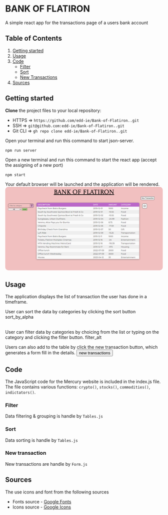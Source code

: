 # BANK OF FLATIRON

A simple react app for the transactions page of a users bank account

## Table of Contents

1. [Getting started](#Getting-started)
2. [Usage](#Usage)
3. [Code](#Code)
   - [Filter](#filter)
   - [Sort](#sort)
   - [New Transactions](#newT)
4. [Sources](#Sources)

## <a id="Getting-started">Getting started</a>

**Clone** the project files to your local repository:

- HTTPS => `https://github.com/edd-ie/Bank-of-Flatiron..git`
- SSH => `git@github.com:edd-ie/Bank-of-Flatiron..git`
- Git CLI => `gh repo clone edd-ie/Bank-of-Flatiron..git`

Open your terminal and run this command to start json-server.

```
npm run server
```

Open a new terminal and run this command to start the react app (accept the assigning of a new port)

```
npm start
```

Your default browser will be launched and the application will be rendered.
<img src="./public/Screenshot.png" 
alt="App screenshot"
style="border-radius:10px;"/>

## <a id="Usage">Usage</a>

The application displays the list of transaction the user has done in a timeframe.

<link rel="stylesheet"
    href="https://fonts.googleapis.com/css2?family=Material+Symbols+Outlined:opsz,wght,FILL,GRAD@48,400,0,0" />
User can sort the data by categories by clicking the sort button
<span class="material-symbols-outlined">
    sort_by_alpha
</span>
<br></br>

User can filter data by categories by choicing from the list or typing on the category and clicking the filter button.
<span class="material-symbols-outlined">
filter_alt
</span>

Users can also add to the table by click the new transaction button, which generates a form fill in the details.
<button>new transactions</button>

## <a id="Code">Code</a>

The JavaScript code for the Mercury website is included in the index.js file. The file contains various functions: `crypto()`, `stocks()`, `commodities()`, `indictators()`.

### <a id="filter">Filter</a>

Data filtering & grouping is handle by `Tables.js`

### <a id="sort">Sort</a>

Data sorting is handle by `Tables.js`

### <a id="newT">New transaction</a>

New transactions are handle by `Form.js`

## <a id="Sources">Sources</a>

The use icons and font from the following sources

- Fonts source - [Google Fonts](https://fonts.googleapis.com/css2?family=Poppins:wght@300;400;500;600;700&display=swap)
- Icons source - [Google Icons](https://fonts.googleapis.com/css2?family=Material+Symbols+Outlined:opsz,wght,FILL,GRAD@48,400,1,0)
